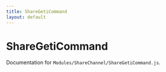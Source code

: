 ```yaml
---
title: ShareGetiCommand
layout: default
---
```


# ShareGetiCommand

Documentation for `Modules/ShareChannel/ShareGetiCommand.js`.
